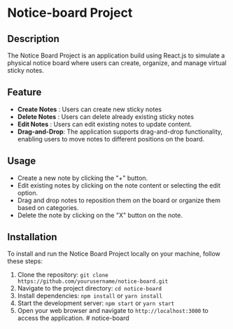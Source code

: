 # Notice-board Project

## Description

The Notice Board Project is an application build using React.js to simulate a physical notice board where users can create, organize, and manage virtual sticky notes.

## Feature

- **Create Notes** : Users can create new sticky notes
- **Delete Notes** : Users can delete already existing sticky notes
- **Edit Notes** : Users can edit existing notes to update content.
- **Drag-and-Drop**: The application supports drag-and-drop functionality, enabling users to move notes to different positions on the board.

## Usage

- Create a new note by clicking the "+" button.
- Edit existing notes by clicking on the note content or selecting the edit option.
- Drag and drop notes to reposition them on the board or organize them based on categories.
- Delete the note by clicking on the "X" button on the note.

## Installation

To install and run the Notice Board Project locally on your machine, follow these steps:

1. Clone the repository: `git clone https://github.com/yourusername/notice-board.git`
2. Navigate to the project directory: `cd notice-board`
3. Install dependencies: `npm install` or `yarn install`
4. Start the development server: `npm start` or `yarn start`
5. Open your web browser and navigate to `http://localhost:3000` to access the application.
#   n o t i c e - b o a r d  
 